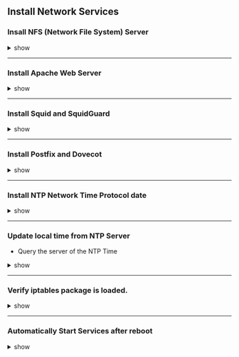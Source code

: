 ## Install Network Services
### Insall NFS (Network File System) Server
<details><summary>show</summary>
<p>

```bash
sudo apt-get update
sudo apt-get install nfs-kernel-server
```
</p>
</details>

---
### Install Apache Web Server
<details><summary>show</summary>
<p>

```bash
sudo apt-get update
sudo apt-get install apache2
```
</p>
</details>

---
### Install Squid and SquidGuard
<details><summary>show</summary>
<p>

```bash
sudo apt-get update
sudo apt-get install squid3 squidguard
```
</p>
</details>

---
### Install Postfix and Dovecot
<details><summary>show</summary>
<p>

```bash
sudo apt-get update
sudo apt-get install postfix dovecot-imapd dovecot-pop3d
```
</p>
</details>

---
### Install NTP Network Time Protocol date
<details><summary>show</summary>
<p>

```bash
sudo apt-get update
sudo apt-get install ntpdate
```
</p>
</details>

---
### Update local time from NTP Server
- Query the server of the NTP Time
 
<details><summary>show</summary>
<p>

```bash
sudo ntpdate 1.ro.pool.ntp.org
sudo -qu 1.root.ntp.org
```
</p>
</details>

---
### Verify iptables package is loaded.
<details><summary>show</summary>
<p>

```bash
lsmod | grep ip_tables
# Load the package if not yet loaded
modprobe -a ip_tables
```
</p>
</details>

---
### Automatically Start Services after reboot
<details><summary>show</summary>
<p>

```bash
sudo systemctl enable apache2
# To remove auto start 
sudo systemctl disable apache2
```
</p>
</details>

